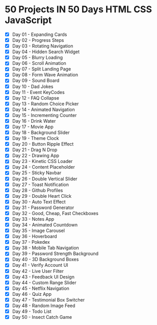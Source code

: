 # 50 Projects IN 50 Days HTML CSS JavaScript 

- [x] Day 01 - Expanding Cards
- [x] Day 02 - Progress Steps
- [x] Day 03 - Rotating Navigation
- [x] Day 04 - Hidden Search Widget
- [x] Day 05 - Blurry Loading
- [x] Day 06 - Scroll Animation
- [x] Day 07 - Split Landing Page
- [x] Day 08 - Form Wave Animation
- [x] Day 09 - Sound Board
- [x] Day 10 - Dad Jokes
- [x] Day 11 - Event KeyCodes
- [x] Day 12 - FAQ Collapse
- [x] Day 13 - Random Choice Picker
- [x] Day 14 - Animated Navigation
- [x] Day 15 - Incrementing Counter 
- [x] Day 16 - Drink Water
- [x] Day 17 - Movie App 
- [x] Day 18 - Background Slider
- [x] Day 19 - Theme Clock 
- [x] Day 20 - Button Ripple Effect
- [x] Day 21 - Drag N Drop
- [x] Day 22 - Drawing App
- [x] Day 23 - Kinetic CSS Loader
- [x] Day 24 - Content Placeholder
- [x] Day 25 - Sticky Navbar
- [x] Day 26 - Double Vertical Slider
- [x] Day 27 - Toast Notification
- [x] Day 28 - Github Profiles
- [x] Day 29 - Double Heart Click
- [x] Day 30 - Auto Text Effect
- [x] Day 31 - Password Generator
- [x] Day 32 - Good, Cheap, Fast Checkboxes
- [x] Day 33 - Notes App
- [x] Day 34 - Animated Countdown
- [x] Day 35 - Image Carousel
- [x] Day 36 - Hoverboard
- [x] Day 37 - Pokedex
- [x] Day 38 - Mobile Tab Navigation
- [x] Day 39 - Password Strength Background
- [x] Day 40 - 3D Background Boxes
- [x] Day 41 - Verify Account UI
- [x] Day 42 - Live User Filter
- [x] Day 43 - Feedback UI Design
- [x] Day 44 - Custom Range Slider
- [x] Day 45 - Netflix Navigation
- [x] Day 46 - Quiz App
- [x] Day 47 - Testimonial Box Switcher
- [x] Day 48 - Random Image Feed
- [x] Day 49 - Todo List
- [x] Day 50 - Insect Catch Game
